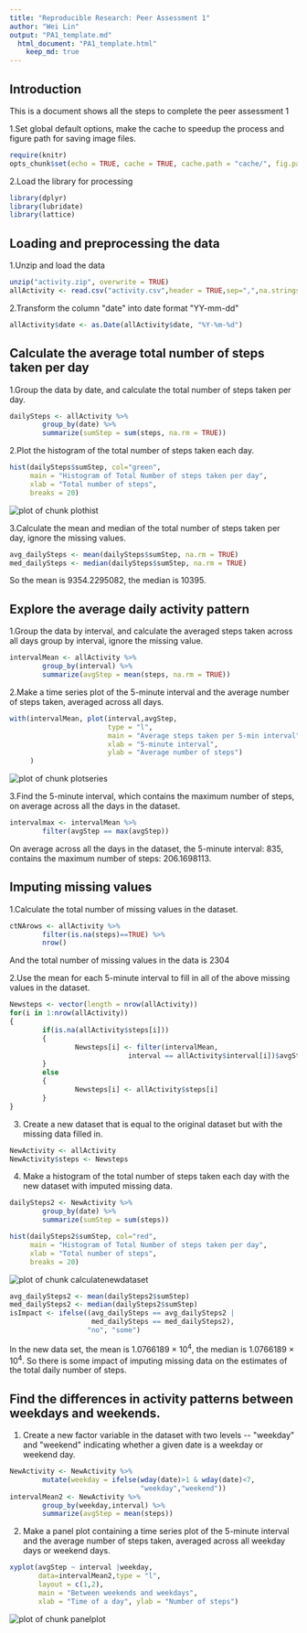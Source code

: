 ```yaml
---
title: "Reproducible Research: Peer Assessment 1"
author: "Wei Lin"
output: "PA1_template.md"
  html_document: "PA1_template.html"
    keep_md: true
---
```

## Introduction
This is a document shows all the steps to complete the peer assessment 1

1.Set global default options, make the cache to speedup the process and figure path for saving image files.

```r
require(knitr)
opts_chunk$set(echo = TRUE, cache = TRUE, cache.path = "cache/", fig.path = "figure/", fig.width = 6, fig.height = 6)
```

2.Load the library for processing

```r
library(dplyr)
library(lubridate)
library(lattice)
```

## Loading and preprocessing the data
1.Unzip and load the data

```r
unzip("activity.zip", overwrite = TRUE)
allActivity <- read.csv("activity.csv",header = TRUE,sep=",",na.strings = "NA", stringsAsFactors = FALSE)
```

2.Transform the column "date" into date format "YY-mm-dd"

```r
allActivity$date <- as.Date(allActivity$date, "%Y-%m-%d")
```

## Calculate the average total number of steps taken per day
1.Group the data by date, and calculate the total number of steps taken per day. 

```r
dailySteps <- allActivity %>%
        group_by(date) %>%
        summarize(sumStep = sum(steps, na.rm = TRUE))
```

2.Plot the histogram of the total number of steps taken each day.

```r
hist(dailySteps$sumStep, col="green", 
     main = "Histogram of Total Number of steps taken per day",
     xlab = "Total number of steps",
     breaks = 20)
```

![plot of chunk plothist](figure/plothist-1.png) 

3.Calculate the mean and median of the total number of steps taken per day, ignore the missing values.

```r
avg_dailySteps <- mean(dailySteps$sumStep, na.rm = TRUE)
med_dailySteps <- median(dailySteps$sumStep, na.rm = TRUE)
```
So the mean is 9354.2295082, the median is 10395.


## Explore the average daily activity pattern
1.Group the data by interval, and calculate the averaged steps taken across all days group by interval, ignore the missing value.

```r
intervalMean <- allActivity %>%
        group_by(interval) %>%
        summarize(avgStep = mean(steps, na.rm = TRUE))
```

2.Make a time series plot of the 5-minute interval and the average number of steps taken, averaged across all days.

```r
with(intervalMean, plot(interval,avgStep,
                        type = "l",
                        main = "Average steps taken per 5-min interval",
                        xlab = "5-minute interval",
                        ylab = "Average number of steps")
     )
```

![plot of chunk plotseries](figure/plotseries-1.png) 

3.Find the 5-minute interval, which contains the maximum number of steps, on average across all the days in the dataset.

```r
intervalmax <- intervalMean %>%
        filter(avgStep == max(avgStep))
```
On average across all the days in the dataset, the 5-minute interval: 835, contains the maximum number of steps: 206.1698113.


## Imputing missing values
1.Calculate the total number of missing values in the dataset.

```r
ctNArows <- allActivity %>%
        filter(is.na(steps)==TRUE) %>%
        nrow()
```
And the total number of missing values in the data is 2304

2.Use the mean for each 5-minute interval to fill in all of the above missing values in the dataset.

```r
Newsteps <- vector(length = nrow(allActivity))
for(i in 1:nrow(allActivity))
{
        if(is.na(allActivity$steps[i]))
        {
                Newsteps[i] <- filter(intervalMean, 
                             interval == allActivity$interval[i])$avgStep
        }
        else
        {
                Newsteps[i] <- allActivity$steps[i]
        }
}
```

3. Create a new dataset that is equal to the original dataset but with the missing data filled in.

```r
NewActivity <- allActivity
NewActivity$steps <- Newsteps
```

4. Make a histogram of the total number of steps taken each day with the new dataset with imputed missing data.

```r
dailySteps2 <- NewActivity %>%
        group_by(date) %>%
        summarize(sumStep = sum(steps))            

hist(dailySteps2$sumStep, col="red", 
     main = "Histogram of Total Number of steps taken per day",
     xlab = "Total number of steps",
     breaks = 20)
```

![plot of chunk calculatenewdataset](figure/calculatenewdataset-1.png) 

```r
avg_dailySteps2 <- mean(dailySteps2$sumStep)
med_dailySteps2 <- median(dailySteps2$sumStep)
isImpact <- ifelse((avg_dailySteps == avg_dailySteps2 |
                    med_dailySteps == med_dailySteps2),
                   "no", "some")
```
In the new data set, the mean is 1.0766189 &times; 10<sup>4</sup>, the median is 1.0766189 &times; 10<sup>4</sup>.
So there is some impact of imputing missing data on the estimates of the total daily number of steps.

## Find the differences in activity patterns between weekdays and weekends.
1. Create a new factor variable in the dataset with two levels -- "weekday" and "weekend" indicating whether a given date is a weekday or weekend day.

```r
NewActivity <- NewActivity %>% 
        mutate(weekday = ifelse(wday(date)>1 & wday(date)<7,
                                "weekday","weekend"))
intervalMean2 <- NewActivity %>%
        group_by(weekday,interval) %>%
        summarize(avgStep = mean(steps)) 
```

2. Make a panel plot containing a time series plot of the 5-minute interval and the average number of steps taken, averaged across all weekday days or weekend days.

```r
xyplot(avgStep ~ interval |weekday, 
       data=intervalMean2,type = "l", 
       layout = c(1,2), 
       main = "Between weekends and weekdays", 
       xlab = "Time of a day", ylab = "Number of steps")
```

![plot of chunk panelplot](figure/panelplot-1.png) 

